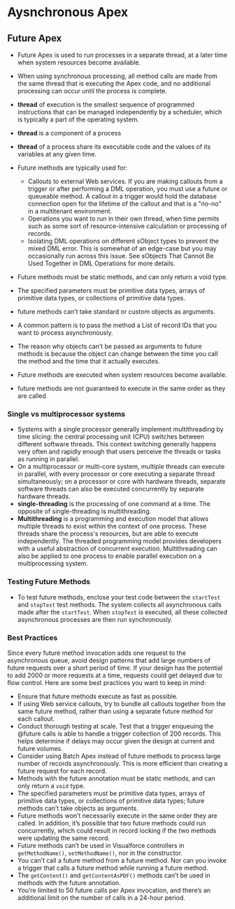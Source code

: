 # Aysnchronous Apex

## Future Apex
* Future Apex is used to run processes in a separate thread, at a later time when system resources become available.
* When using synchronous processing, all method calls are made from the same thread that is executing the Apex code, and no additional processing can occur until the process is complete. 
* <b>thread</b> of execution is the smallest sequence of programmed instructions that can be managed independently by a scheduler, which is typically a part of the operating system.
* <b>thread</b> is a component of a process
* <b>thread</b> of a process share its executable code and the values of its variables at any given time.

* Future methods are typically used for:
  * Callouts to external Web services. If you are making callouts from a trigger or after performing a DML operation, you must use a future or queueable method. A callout in a trigger would hold the database connection open for the lifetime of the callout and that is a "no-no" in a multitenant environment.
  * Operations you want to run in their own thread, when time permits such as some sort of resource-intensive calculation or processing of records.
  * Isolating DML operations on different sObject types to prevent the mixed DML error. This is somewhat of an edge-case but you may occasionally run across this issue. See sObjects That Cannot Be Used Together in DML Operations for more details.
  
* Future methods must be static methods, and can only return a void type. 
*  The specified parameters must be primitive data types, arrays of primitive data types, or collections of primitive data types.
* future methods can’t take standard or custom objects as arguments.
* A common pattern is to pass the method a List of record IDs that you want to process asynchronously.
* The reason why objects can’t be passed as arguments to future methods is because the object can change between the time you call the method and the time that it actually executes. 
* Future methods are executed when system resources become available.
* future methods are not guaranteed to execute in the same order as they are called



### Single vs multiprocessor systems
* Systems with a single processor generally implement multithreading by time slicing: the central processing unit (CPU) switches between different software threads. This context switching generally happens very often and rapidly enough that users perceive the threads or tasks as running in parallel. 
* On a multiprocessor or multi-core system, multiple threads can execute in parallel, with every processor or core executing a separate thread simultaneously; on a processor or core with hardware threads, separate software threads can also be executed concurrently by separate hardware threads.
* <b>single-threading</b> is the processing of one command at a time. The opposite of single-threading is multithreading. 
* <b>Multithreading</b> is a programming and execution model that allows multiple threads to exist within the context of one process. These threads share the process's resources, but are able to execute independently. The threaded programming model provides developers with a useful abstraction of concurrent execution. Multithreading can also be applied to one process to enable parallel execution on a multiprocessing system.

### Testing Future Methods
* To test future methods, enclose your test code between the `startTest` and `stopTest` test methods. The system collects all asynchronous calls made after the `startTest`. When `stopTest` is executed, all these collected asynchronous processes are then run synchronously.

### Best Practices
Since every future method invocation adds one request to the asynchronous queue, avoid design patterns that add large numbers of future requests over a short period of time. If your design has the potential to add 2000 or more requests at a time, requests could get delayed due to flow control. Here are some best practices you want to keep in mind:
* Ensure that future methods execute as fast as possible.
* If using Web service callouts, try to bundle all callouts together from the same future method, rather than using a separate future method for each callout.
* Conduct thorough testing at scale. Test that a trigger enqueuing the @future calls is able to handle a trigger collection of 200 records. This helps determine if delays may occur given the design at current and future volumes.
* Consider using Batch Apex instead of future methods to process large number of records asynchronously. This is more efficient than creating a future request for each record.
* Methods with the future annotation must be static methods, and can only return a `void` type.
* The specified parameters must be primitive data types, arrays of primitive data types, or collections of primitive data types; future methods can’t take objects as arguments.
* Future methods won’t necessarily execute in the same order they are called. In addition, it’s possible that two future methods could run concurrently, which could result in record locking if the two methods were updating the same record.
* Future methods can’t be used in Visualforce controllers in `getMethodName()`, `setMethodName()`, nor in the constructor.
* You can’t call a future method from a future method. Nor can you invoke a trigger that calls a future method while running a future method.
* The `getContent()` and `getContentAsPDF()` methods can’t be used in methods with the future annotation.
* You’re limited to 50 future calls per Apex invocation, and there’s an additional limit on the number of calls in a 24-hour period.
